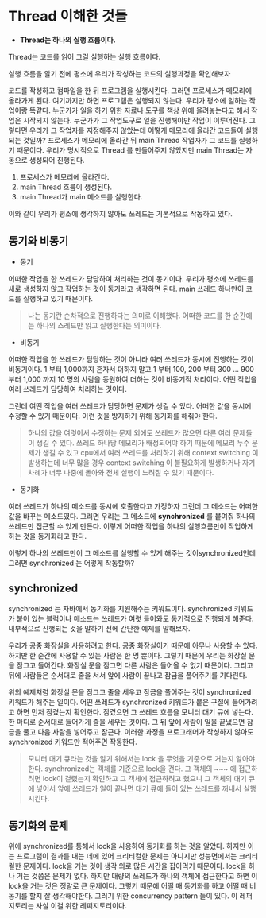 ﻿# Thread 이해한 것들	

 - **Thread는 하나의 실행 흐름이다.**

Thread는 코드를 읽어 그걸 실행하는 실행 흐름이다. 

실행 흐름을 알기 전에 평소에 우리가 작성하는 코드의 실행과정을 확인해보자

코드를 작성하고 컴파일을 한 뒤 프로그램을 실행시킨다. 그러면 프로세스가 메모리에 올라가게 된다. 여기까지만 하면 프로그램은 실행되지 않는다. 우리가 평소에 일하는 작업이랑 똑같다. 누군가가 일을 하기 위한 자료나 도구를 책상 위에 올려놓는다고 해서 작업은 시작되지 않는다. 누군가가 그 작업도구로 일을 진행해야만 작업이 이루어진다.  그렇다면 우리가 그 작업자를 지정해주지 않았는데 어떻게 메모리에 올라간 코드들이 실행되는 것일까? 프로세스가 메모리에 올라간 뒤 main Thread 작업자가 그 코드를 실행하기 때문이다. 우리가 명시적으로 Thread 를 만들어주지 않았지만 main Thread는 자동으로 생성되어 진행된다.

 1. 프로세스가 메모리에 올라간다.
 2. main Thread 흐름이 생성된다.
 3. main Thread가 main 메소드를 실행한다.

이와 같이 우리가 평소에 생각하지 않아도 쓰레드는 기본적으로 작동하고 있다.

## 동기와 비동기

 - 동기

어떠한 작업을 한 쓰레드가 담당하여 처리하는 것이 동기이다. 우리가 평소에 쓰레드를 새로 생성하지 않고 작업하는 것이 동기라고 생각하면 된다. main 쓰레드 하나만이 코드를 실행하고 있기 때문이다. 


>나는 동기란 순차적으로 진행하다는 의미로 이해했다. 어떠한 코드를 한 순간에는 하나의 스레드만 읽고 실행한다는 의미이다.

 - 비동기

어떠한 작업을 한 쓰레드가 담당하는 것이 아니라 여러 쓰레드가 동시에 진행하는 것이 비동기이다. 1 부터 1,000까지 혼자서 더하지 말고 1 부터 100, 200 부터 300 ... 900 부터 1,000 까지 10 명의 사람을 동원하여 더하는 것이 비동기적 처리이다. 어떤 작업을 여러 쓰레드가 담당하여 처리하는 것이다.

그런데 여떤 작업을 여러 쓰레드가 담당하면 문제가 생길 수 있다. 어떠한 값을 동시에 수정할 수 있기 때문이다. 이런 것을 방지하기 위해 동기화를 해줘야 한다.

> 하나의 값을 여럿이서 수정하는 문제 외에도 쓰레드가 많으면 다른 여러 문제들이 생길 수 있다. 쓰레드 하나당 메모리가 배정되어야 하기 때문에 메모리 누수 문제가 생길 수 있고 cpu에서 여러 쓰레드를 처리하기 위해 context switching 이 발생하는데 너무 많을 경우 context switching 이 불필요하게 발생하거나 자기 차례가 너무 나중에 돌아와 전체 실행이 느려질 수 있기 때문이다.

 - 동기화

여러 쓰레드가 하나의 메소드를 동시에 호출한다고 가정하자 그런데 그 메소드는 어떠한 값을 바꾸는 메소드였다. 그러면 우리는 그 메소드에 **synchronized** 를 붙여줘 하나의 쓰레드만 접근할 수 있게 만든다. 이렇게 어떠한 작업을 하나의 실행흐름만이 작업하게 하는 것을 동기화라고 한다. 

이렇게 하나의 쓰레드만이 그 메소드를 실행할 수 있게 해주는 것이synchronized인데 그러면 synchronized 는 어떻게 작동할까?

## synchronized
synchronized 는 자바에서 동기화를 지원해주는 키워드이다. synchronized 키워드가 붙어 있는 블럭이나 메소드는 쓰레드가 여럿 들어와도 동기적으로 진행되게 해준다. 내부적으로 진행되는 것을 말하기 전에 간단한 예제를 말해보자.

우리가 공중 화장실을 사용하려고 한다. 공중 화장실이기 때문에 아무나 사용할 수 있다. 하지만 한 순간에 사용할 수 있는 사람은 한 명 뿐이다. 그렇기 때문에 우리는 화장실 문을 잠그고 들어간다. 화장실 문을 잠그면 다른 사람은 들어올 수 없기 때문이다. 그리고 뒤에 사람들은 순서대로 줄을 서서 앞에 사람이 끝나고 잠금을 풀어주기를 기다린다.

위의 예제처럼 화장실 문을 잠그고 줄을 세우고 잠금을 풀어주는 것이 synchronized 키워드가 해주는 일이다. 어떤 쓰레드가 synchronized 키워드가 붙은 구절에 들어가려고 하면 먼저 잠겼는지 확인한다. 잠겼으면 그 쓰레드 흐름을 모니터 대기 큐에 넣는다. 한 마디로 순서대로 들어가게 줄을 세우는 것이다. 그 뒤 앞에 사람이 일을 끝냈으면 잠금을 풀고 다음 사람을 넣어주고 잠근다. 이러한 과정을 프로그래머가 작성하지 않아도 synchronized 키워드만 적어주면 작동한다.

> 모니터 대기 큐라는 것을 알기 위해서는 lock 을 무엇을 기준으로 거는지 알아야 한다. synchronized는 객체를 기준으로 lock을 건다. 그 객체의 ~~~ 에 접근하려면 lock이 걸렸는지 확인하고 그 객체에 접근하려고 했으니 그 객체의 대기 큐에 넣어서 앞에 쓰레드가 일이 끝나면 대기 큐에 들어 있는 쓰레드를 꺼내서 실행시킨다.

## 동기화의 문제

위에 synchronized를 통해서 lock을 사용하여 동기화를 하는 것을 알았다. 하지만 이는 프로그램이 결과를 내는 데에 있어 크리티컬한 문제는 아니지만 성능면에서는 크리티컬한 문제이다. lock을 거는 것이 생각 외로 많은 시간을 잡아먹기 때문이다. lock을 하나 거는 것쯤은 문제가 없다. 하지만 대량의 쓰레드가 하나의 객체에 접근한다고 하면 이 lock을 거는 것은 정말로 큰 문제이다. 그렇기 때문에 어떨 때 동기화를 하고 어떨 때 비동기를 할지 잘 생각해야한다. 그러기 위한 concurrency pattern 들이 있다. 이 레퍼지토리는 사실 이걸 위한 레퍼지토리이다.

